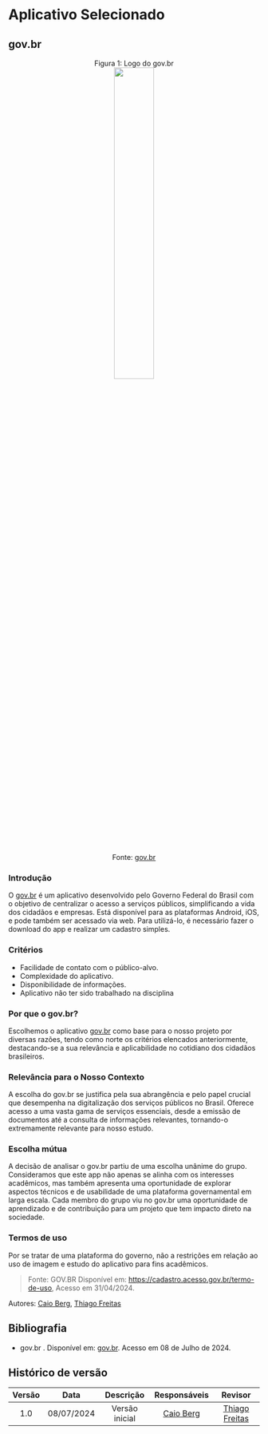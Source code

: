 # Aplicativo Selecionado

## **gov.br**

<p align="center" > <font>Figura 1: Logo do gov.br</font> <br><img style=" " src="assets/Gov.br_logo.svg.png" width = 40%></p>
<p align="center" > <font>Fonte: <a href="https://www.gov.br">gov.br</a></font> <br></p>

### Introdução
O [gov.br](https://play.google.com/store/apps/details?id=br.gov.meugovbr&hl=pt_BR&gl=US) é um aplicativo desenvolvido pelo Governo Federal do Brasil com o objetivo de centralizar o acesso a serviços públicos, simplificando a vida dos cidadãos e empresas. Está disponível para as plataformas Android, iOS, e pode também ser acessado via web. Para utilizá-lo, é necessário fazer o download do app e realizar um cadastro simples.
</p>

### Critérios
* Facilidade de contato com o público-alvo.
* Complexidade do aplicativo.
* Disponibilidade de informações.
* Aplicativo não ter sido trabalhado na disciplina

### **Por que o gov.br?**

Escolhemos o aplicativo [gov.br](https://play.google.com/store/apps/details?id=br.gov.meugovbr&hl=pt_BR&gl=US) como base para o nosso projeto por diversas razões, tendo como norte os critérios elencados anteriormente, destacando-se a sua relevância e aplicabilidade no cotidiano dos cidadãos brasileiros.

### **Relevância para o Nosso Contexto**

A escolha do gov.br se justifica pela sua abrangência e pelo papel crucial que desempenha na digitalização dos serviços públicos no Brasil. Oferece acesso a uma vasta gama de serviços essenciais, desde a emissão de documentos até a consulta de informações relevantes, tornando-o extremamente relevante para nosso estudo.

### **Escolha mútua**

A decisão de analisar o gov.br partiu de uma escolha unânime do grupo. Consideramos que este app não apenas se alinha com os interesses acadêmicos, mas também apresenta uma oportunidade de explorar aspectos técnicos e de usabilidade de uma plataforma governamental em larga escala. Cada membro do grupo viu no gov.br uma oportunidade de aprendizado e de contribuição para um projeto que tem impacto direto na sociedade.

### Termos de uso
Por se tratar de uma plataforma do governo, não a restrições em relação ao uso de imagem e estudo do aplicativo para fins acadêmicos.

> Fonte: GOV.BR Disponível em: https://cadastro.acesso.gov.br/termo-de-uso, Acesso em 31/04/2024.

<figcaption>Autores: <a href="https://github.com/Caio-bergbjj">Caio Berg</a>, <a href="https://github.com/thiagorfreitas">Thiago Freitas</a></figcaption>

## Bibliografia

- gov.br . Disponível em: [gov.br](https://play.google.com/store/apps/details?id=br.gov.meugovbr&hl=pt_BR&gl=US). Acesso em 08 de Julho de 2024.

## Histórico de versão

| Versão | Data | Descrição | Responsáveis | Revisor |
| :----: | :--: | :-----------------------------------------------------: | :----------------------------------------------------------------------------------------------: | :----------------------------------------------: |
|  1.0   | 08/07/2024 | Versão inicial  | [Caio Berg](https://github.com/Caio-bergbjj) | [Thiago Freitas](https://github.com/thiagorfreitas) |
